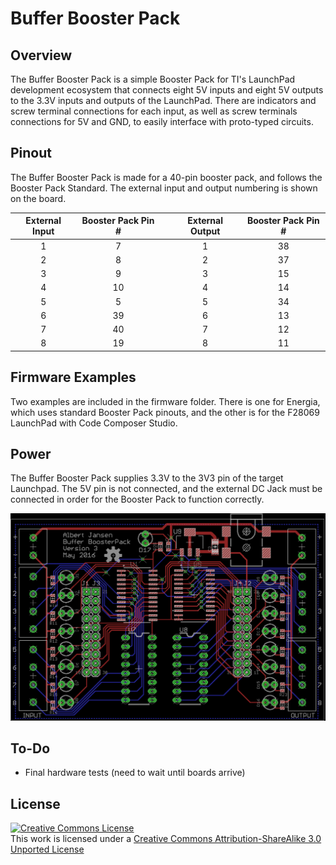 # Buffer Booster Pack
## Overview
The Buffer Booster Pack is a simple Booster Pack for TI's LaunchPad development ecosystem that connects eight 5V inputs and eight 5V outputs to the 3.3V inputs and outputs of the LaunchPad. There are indicators and screw terminal connections for each input, as well as screw terminals connections for 5V and GND, to easily interface with proto-typed circuits.

## Pinout
The Buffer Booster Pack is made for a 40-pin booster pack, and follows the Booster Pack Standard. The external input and output numbering is shown on the board.

| External Input | Booster Pack Pin # | | External Output | Booster Pack Pin # |
| :------------: | :------------------: | :--: | :-------------: | :------------------: |
| 1 | 7 | | 1 | 38 |
| 2 | 8 | | 2 | 37 |
| 3 | 9 | | 3 | 15 |
| 4 | 10 | | 4 | 14 |
| 5 | 5 | | 5 | 34 |
| 6 | 39 | | 6 | 13 |
| 7 | 40 | | 7 | 12 |
| 8 | 19 | | 8 | 11 |

## Firmware Examples
Two examples are included in the firmware folder. There is one for Energia, which uses standard Booster Pack pinouts, and the other is for the F28069 LaunchPad with Code Composer Studio.

## Power
The Buffer Booster Pack supplies 3.3V to the 3V3 pin of the target Launchpad. The 5V pin is not connected, and the external DC Jack must be connected in order for the Booster Pack to function correctly.

![Board Layout](imgs/layout_preview.png)

## To-Do
- Final hardware tests (need to wait until boards arrive)

## License
[![Creative Commons License](https://i.creativecommons.org/l/by-sa/3.0/88x31.png)](http://creativecommons.org/licenses/by-sa/3.0/)<br>
This work is licensed under a [Creative Commons Attribution-ShareAlike 3.0 Unported License](http://creativecommons.org/licenses/by-sa/3.0/)
